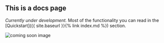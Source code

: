 ## This is a docs page

_Currently under development._ 
Most of the functionality you can read in the [Quickstart]({{ site.baseurl }}{% link index.md %}) section.

![coming soon image](https://media.giphy.com/media/26BRLGB7eWATEI1Ik/giphy.gif)